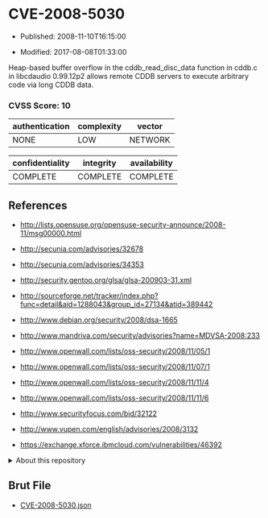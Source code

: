 # CVE-2008-5030

- Published: 2008-11-10T16:15:00

- Modified: 2017-08-08T01:33:00

Heap-based buffer overflow in the cddb_read_disc_data function in cddb.c in libcdaudio 0.99.12p2 allows remote CDDB servers to execute arbitrary code via long CDDB data.

### CVSS Score: **10**

| authentication | complexity | vector |
| --- | --- | --- |
| NONE | LOW | NETWORK |

| confidentiality | integrity | availability |
| --- | --- | --- |
| COMPLETE | COMPLETE | COMPLETE |

## References

* http://lists.opensuse.org/opensuse-security-announce/2008-11/msg00000.html

* http://secunia.com/advisories/32678

* http://secunia.com/advisories/34353

* http://security.gentoo.org/glsa/glsa-200903-31.xml

* http://sourceforge.net/tracker/index.php?func=detail&aid=1288043&group_id=27134&atid=389442

* http://www.debian.org/security/2008/dsa-1665

* http://www.mandriva.com/security/advisories?name=MDVSA-2008:233

* http://www.openwall.com/lists/oss-security/2008/11/05/1

* http://www.openwall.com/lists/oss-security/2008/11/07/1

* http://www.openwall.com/lists/oss-security/2008/11/11/4

* http://www.openwall.com/lists/oss-security/2008/11/11/6

* http://www.securityfocus.com/bid/32122

* http://www.vupen.com/english/advisories/2008/3132

* https://exchange.xforce.ibmcloud.com/vulnerabilities/46392

<details>
<summary>About this repository</summary> 

  This repository is part of the project [Live Hack CVE](https://github.com/Live-Hack-CVE). Main website can be found [www.live-hack.org](https://www.live-hack.org) 
  
  Made by [Sn0wAlice](https://github.com/Sn0wAlice) for the people that care about security and need to have a feed of the latest CVEs. Hope you enjoy it, don't forget to star the repo and follow me on [Twitter](https://twitter.com/Sn0wAlice) and [Github](https://github.com/Sn0wAlice). And that is my [personnal website](https://www.alice-snow.me/)

  - [Home Page](https://github.com/Live-Hack-CVE)
  - [Framework](https://github.com/Live-Hack-CVE/cve-framework)
  - [CVE database](https://github.com/Live-Hack-CVE/full_database)
  - [Changelog](https://github.com/Live-Hack-CVE/Changelog)
</details>

## Brut File

* [CVE-2008-5030.json](https://raw.githubusercontent.com/Live-Hack-CVE/full_database/main/cves/2008/CVE-2008-5030.json)

